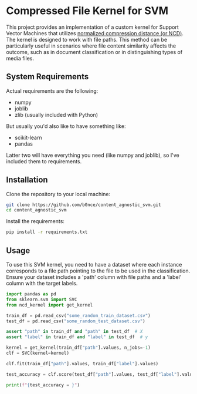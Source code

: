 # Compressed File Kernel for SVM

This project provides an implementation of a custom kernel for Support Vector Machines that utilizes [normalized compression distance (or NCD)](https://en.wikipedia.org/wiki/Normalized_compression_distance). The kernel is designed to work with file paths. This method can be particularly useful in scenarios where file content similarity affects the outcome, such as in document classification or in distinguishing types of media files.

## System Requirements
Actual requirements are the following:
- numpy
- joblib
- zlib (usually included with Python)

But usually you'd also like to have something like:
- scikit-learn
- pandas

Latter two will have everything you need (like numpy and joblib), so I've included them to requirements.

## Installation

Clone the repository to your local machine:

```bash
git clone https://github.com/b0nce/content_agnostic_svm.git
cd content_agnostic_svm
```

Install the requirements:
```bash
pip install -r requirements.txt
```

## Usage
To use this SVM kernel, you need to have a dataset where each instance corresponds to a file path pointing to the file to be used in the classification. Ensure your dataset includes a 'path' column with file paths and a 'label' column with the target labels.

```python
import pandas as pd
from sklearn.svm import SVC
from ncd_kernel import get_kernel

train_df = pd.read_csv("some_random_train_dataset.csv")
test_df = pd.read_csv("some_random_test_dataset.csv")

assert "path" in train_df and "path" in test_df  # X
assert "label" in train_df and "label" in test_df  # y

kernel = get_kernel(train_df["path"].values, n_jobs=-1)
clf = SVC(kernel=kernel)

clf.fit(train_df["path"].values, train_df["label"].values)

test_accuracy = clf.score(test_df["path"].values, test_df["label"].values)

print(f"{test_accuracy = }")
```


